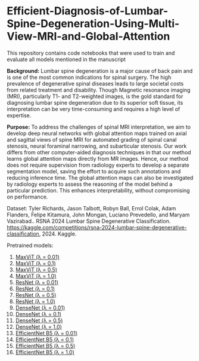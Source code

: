 # Efficient-Diagnosis-of-Lumbar-Spine-Degeneration-Using-Multi-View-MRI-and-Global-Attention

This repository contains code notebooks that were used to train and evaluate all models mentioned in the manuscript

**Background:** Lumbar spine degeneration is a major cause of back pain and is one of the most common indications for spinal surgery. The high prevalence of degenerative spinal diseases leads to large societal costs from related treatment and disability. Though Magnetic resonance imaging (MRI), particularly T1- and T2-weighted images, is the gold standard for diagnosing lumbar spine degeneration due to its superior soft tissue, its interpretation can be very time-consuming and requires a high level of expertise. 

**Purpose:** To address the challenges of spinal MRI interpretation, we aim to develop deep neural networks with global attention maps trained on axial and sagittal views of spine MRI for automated grading of spinal canal stenosis, neural foraminal narrowing, and subarticular stenosis. Our work differs from other computer-aided diagnosis techniques in that our method learns global attention maps directly from MR images. Hence, our method does not require supervision from radiology experts to develop a separate segmentation model, saving the effort to acquire such annotations and reducing inference time. The global attention maps can also be investigated by radiology experts to assess the reasoning of the model behind a particular prediction. This enhances interpretability, without compromising on performance.

Dataset: Tyler Richards, Jason Talbott, Robyn Ball, Errol Colak, Adam Flanders, Felipe Kitamura, John Mongan, Luciano Prevedello, and Maryam Vazirabad.. RSNA 2024 Lumbar Spine Degenerative Classification. https://kaggle.com/competitions/rsna-2024-lumbar-spine-degenerative-classification, 2024. Kaggle.

Pretrained models:
1) [MaxViT (λ = 0.01)](https://www.kaggle.com/code/vishalrishi/maxvit-rmlp-tiny-rw-256-l0-01)
2) [MaxViT (λ = 0.1)](https://www.kaggle.com/code/vishalrishi/maxvit-rmlp-tiny-rw-256-l0-1)
3) [MaxViT (λ = 0.5)](https://www.kaggle.com/code/ch18b013/maxvit-rmlp-tiny-rw-256-l0-5)
4) [MaxViT (λ = 1.0)](https://www.kaggle.com/code/ch18b013/maxvit-rmlp-tiny-rw-256-l1-0)
5) [ResNet (λ = 0.01)](https://www.kaggle.com/code/vishalrishi/resnet34-a1-in1k-l0-01)
6) [ResNet (λ = 0.1)](https://www.kaggle.com/code/vishalrishi/resnet34-a1-in1k-l0-1)
7) [ResNet (λ = 0.5)](https://www.kaggle.com/code/ch18b013/resnet34-a1-in1k-l0-5)
8) [ResNet (λ = 1.0)](https://www.kaggle.com/code/ch18b013/resnet34-a1-in1k-l1-0)
9) [DenseNet (λ = 0.01)](https://www.kaggle.com/code/vishalrishi/densenet201-tv-in1k-l0-01)
10) [DenseNet (λ = 0.1)](https://www.kaggle.com/code/vishalrishi/densenet201-tv-in1k-l0-1)
11) [DenseNet (λ = 0.5)](https://www.kaggle.com/code/ch18b013/densenet201-tv-in1k-l0-5)
12) [DenseNet (λ = 1.0)](https://www.kaggle.com/code/ch18b013/densenet201-tv-in1k-l1-0)
13) [EfficientNet B5 (λ = 0.01)](https://www.kaggle.com/code/kalaivani04101977/efficientnet-b5-sw-in12k-l0-01)
14) [EfficientNet B5 (λ = 0.1)](https://www.kaggle.com/code/vishalrishi/efficientnet-b5-sw-in12k-l0-1)
15) [EfficientNet B5 (λ = 0.5)](https://www.kaggle.com/code/vishalrishi/efficientnet-b5-sw-in12k-l0-5)
16) [EfficientNet B5 (λ = 1.0)](https://www.kaggle.com/code/vishalrishi/efficientnet-b5-sw-in12k-l1-0)
